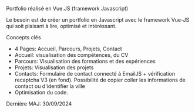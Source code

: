 Portfolio réalisé en Vue.JS (framework Javascript)

Le besoin est de créer un portfolio en Javascript avec le framework Vue-JS qui soit plaisant à lire, optimisé et intéréssant.

Concepts clés
- 4 Pages: Accueil, Parcours, Projets, Contact
- Accueil: visualisation des compétences, du CV
- Parcours: Visualisation des formations et des expériences
- Projets: Visualisation des projets
- Contacts: Formulaire de contact connecté à EmailJS + vérification recaptcha V3 (en fond). Possibilité de copier coller les informations de contact ou d'identifier la ville
- Optimisation du code.

Dernière MAJ: 30/09/2024
